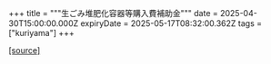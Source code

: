 +++
title = """生ごみ堆肥化容器等購入費補助金"""
date = 2025-04-30T15:00:00.000Z
expiryDate = 2025-05-17T08:32:00.362Z
tags = ["kuriyama"]
+++


[[source]](https://www.town.kuriyama.hokkaido.jp/soshiki/45/28246.html)
